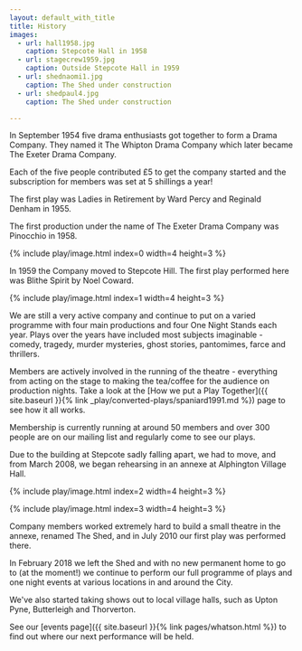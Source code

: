 ```yaml
--- 
layout: default_with_title
title: History
images:
  - url: hall1958.jpg
    caption: Stepcote Hall in 1958
  - url: stagecrew1959.jpg
    caption: Outside Stepcote Hall in 1959
  - url: shednaomi1.jpg
    caption: The Shed under construction
  - url: shedpaul4.jpg
    caption: The Shed under construction

---
```


In September 1954 five drama enthusiasts got together to form a Drama Company. They named it The Whipton Drama Company which later became The Exeter Drama Company.
    
Each of the five people contributed £5 to get the company
started and the subscription for members was set at 5 shillings a year!

The first play was Ladies in Retirement by Ward Percy and Reginald Denham in 1955.

The first production under the name of The Exeter Drama Company was Pinocchio in 1958.


{% include play/image.html index=0 width=4 height=3 %}

In 1959 the Company moved to Stepcote Hill. The first play performed here was Blithe Spirit by Noel Coward.

{% include play/image.html index=1 width=4 height=3 %}

We are still a very active company and continue to put on a varied programme with four main productions and four One Night Stands each year.
Plays over the years have included most subjects imaginable - comedy, tragedy, murder mysteries, ghost stories, pantomimes, farce and thrillers.
    
Members are actively involved in the running of the theatre - everything from acting on the stage to making the tea/coffee for the audience on production nights.
Take a look at the [How we put a Play Together]({{ site.baseurl }}{% link _play/converted-plays/spaniard1991.md %}) page to see how it all works.

Membership is currently running at around 50 members and over 300 people are on our mailing list and regularly come to see our plays.

Due to the building at Stepcote sadly falling apart, we had to move, and from March 2008, we began rehearsing in an annexe at Alphington Village Hall.

{% include play/image.html index=2 width=4 height=3 %}

{% include play/image.html index=3 width=4 height=3 %}

Company members worked extremely hard to build a small theatre in the annexe, renamed The Shed, and in July 2010 our first play was performed there.

In February 2018 we left the Shed and with no new permanent home to go to (at the moment!) we continue to perform our full programme of plays and one night events at various locations in and around the City.

We've also started taking shows out to local village halls, such as Upton Pyne, Butterleigh and Thorverton.

See our [events page]({{ site.baseurl }}{% link pages/whatson.html %}) to find out where our next performance will be held.
